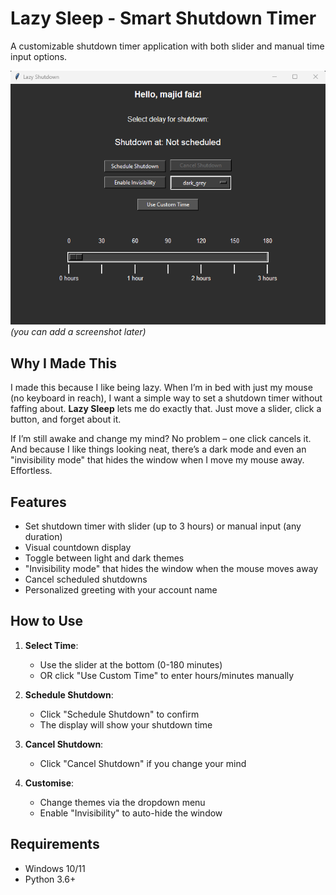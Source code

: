 # Lazy Sleep - Smart Shutdown Timer

A customizable shutdown timer application with both slider and manual time input options.

![Lazy Sleep Screenshot](/Sleepy.png) _(you can add a screenshot later)_

## Why I Made This

I made this because I like being lazy. When I’m in bed with just my mouse (no keyboard in reach), I want a simple way to set a shutdown timer without faffing about. **Lazy Sleep** lets me do exactly that. Just move a slider, click a button, and forget about it.

If I’m still awake and change my mind? No problem – one click cancels it. And because I like things looking neat, there’s a dark mode and even an "invisibility mode" that hides the window when I move my mouse away. Effortless.

## Features

- Set shutdown timer with slider (up to 3 hours) or manual input (any duration)
- Visual countdown display
- Toggle between light and dark themes
- "Invisibility mode" that hides the window when the mouse moves away
- Cancel scheduled shutdowns
- Personalized greeting with your account name

## How to Use

1. **Select Time**:

   - Use the slider at the bottom (0-180 minutes)
   - OR click "Use Custom Time" to enter hours/minutes manually

2. **Schedule Shutdown**:

   - Click "Schedule Shutdown" to confirm
   - The display will show your shutdown time

3. **Cancel Shutdown**:

   - Click "Cancel Shutdown" if you change your mind

4. **Customise**:
   - Change themes via the dropdown menu
   - Enable "Invisibility" to auto-hide the window

## Requirements

- Windows 10/11
- Python 3.6+
